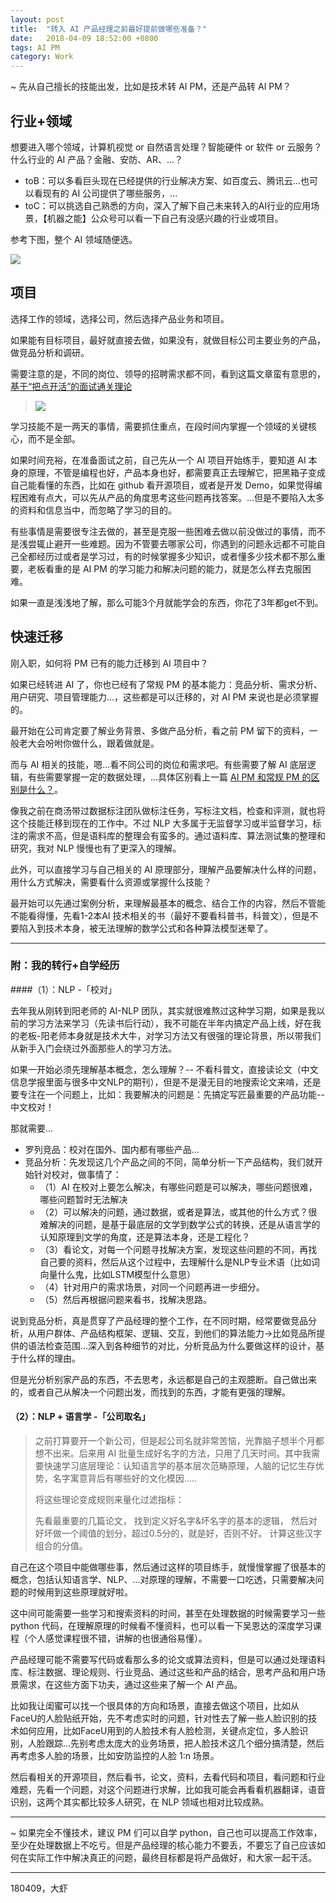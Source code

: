```yaml
---
layout: post
title:  "转入 AI 产品经理之前最好提前做哪些准备？"
date:   2018-04-09 18:52:00 +0800
tags: AI PM
category: Work
---
```


~ 先从自己擅长的技能出发，比如是技术转 AI PM，还是产品转 AI PM？

## 行业+领域

想要进入哪个领域，计算机视觉 or 自然语言处理？智能硬件 or 软件 or 云服务？什么行业的 AI 产品？金融、安防、AR、...？

- toB：可以多看巨头现在已经提供的行业解决方案、如百度云、腾讯云...也可以看现有的 AI 公司提供了哪些服务，...
- toC：可以挑选自己熟悉的方向，深入了解下自己未来转入的AI行业的应用场景，【机器之能】公众号可以看一下自己有没感兴趣的行业或项目。

参考下图，整个 AI 领域随便选。

![](http://ojcp18ifz.bkt.clouddn.com/2018-04-17-AI100.png)

## 项目

选择工作的领域，选择公司，然后选择产品业务和项目。

如果能有目标项目，最好就直接去做，如果没有，就做目标公司主要业务的产品，做竞品分析和调研。

需要注意的是，不同的岗位、领导的招聘需求都不同，看到这篇文章蛮有意思的，[基于“把点开活”的面试通关理论](https://mp.weixin.qq.com/s?__biz=MzIyOTAyOTEyNw==&mid=2649631891&idx=1&sn=e5069d1c3e77ebd781da522ad787fb48&chksm=f05268fbc725e1edc0987f8c94c5e497fd043177f819d0fe00aae3e6bf60423156ada713f83c&mpshare=1&scene=1&srcid=0411XEbDZhF7chwQG50zMtJA&key=52f65e2fc335f0816695259594ca021e3d2476a2cafaa96f3994e7588555cfa65895fc5e48257cb85115b1e2a25142ef955e698982337df732dbd52505ff6ffd2769e5aa3847377e4fb6a6594941e866&ascene=0&uin=OTYyNDg4NjIx&devicetype=iMac+MacBookPro14%2C1+OSX+OSX+10.12.5+build(16F2073)&version=12020810&nettype=WIFI&lang=zh_CN&fontScale=100&pass_ticket=BRibOyqRAz6gRljQC9sbQ9pSXaaPwwqIN7vjp9uDpWetLencjvDMAKSRN%2FIVeI4k)

> ![](http://ojcp18ifz.bkt.clouddn.com/2018-04-17-Snip20180417_705.png)

学习技能不是一两天的事情，需要抓住重点，在段时间内掌握一个领域的关键核心，而不是全部。

如果时间充裕，在准备面试之前，自己先从一个 AI 项目开始练手，要知道 AI 本身的原理，不管是编程也好，产品本身也好，都需要真正去理解它，把黑箱子变成自己能看懂的东西，比如在 github 看开源项目，或者是开发 Demo，如果觉得编程困难有点大，可以先从产品的角度思考这些问题再找答案。...但是不要陷入太多的资料和信息当中，而忽略了学习的目的。

有些事情是需要很专注去做的，甚至是克服一些困难去做以前没做过的事情，而不是浅尝辄止避开一些难题。因为不管要去哪家公司，你遇到的问题永远都不可能自己全都经历过或者是学习过，有的时候掌握多少知识，或者懂多少技术都不那么重要，老板看重的是 AI PM 的学习能力和解决问题的能力，就是怎么样去克服困难。

如果一直是浅浅地了解，那么可能3个月就能学会的东西，你花了3年都get不到。


## 快速迁移

刚入职，如何将 PM 已有的能力迁移到 AI 项目中？


如果已经转进 AI 了，你也已经有了常规 PM 的基本能力：竞品分析、需求分析、用户研究、项目管理能力...，这些都是可以迁移的，对 AI PM 来说也是必须掌握的。

最开始在公司肯定要了解业务背景、多做产品分析，看之前 PM 留下的资料，一般老大会吩咐你做什么，跟着做就是。

而与 AI 相关的技能，嗯...看不同公司的岗位和需求吧。有些需要了解 AI 底层逻辑，有些需要掌握一定的数据处理，...具体区别看上一篇 [AI PM 和常规 PM 的区别是什么？](http://www.ramywu.com/work/2018/04/09/Difference-between-AI-PM-and-PM/)。

像我之前在商汤带过数据标注团队做标注任务，写标注文档，检查和评测，就也将这个技能迁移到现在的工作中。不过 NLP 大多属于无监督学习或半监督学习，标注的需求不高，但是语料库的整理会有蛮多的。通过语料库、算法测试集的整理和研究，我对 NLP 慢慢也有了更深入的理解。

此外，可以直接学习与自己相关的 AI 原理部分，理解产品要解决什么样的问题，用什么方式解决，需要看什么资源或掌握什么技能？

最开始可以先通过案例分析，来理解最基本的概念、结合工作的内容，然后不管能不能看得懂，先看1-2本AI 技术相关的书（最好不要看科普书，科普文），但是不要陷入到技术本身，被无法理解的数学公式和各种算法模型迷晕了。

---

### 附：我的转行+自学经历

####（1）：NLP -「校对」

去年我从刚转到阳老师的 AI-NLP 团队，其实就很难熬过这种学习期，如果是我以前的学习方法来学习（先读书后行动），我不可能在半年内搞定产品上线，好在我的老板-阳老师本身就是技术大牛，对学习方法又有很强的理论背景，所以带我们从新手入门会绕过外面那些人的学习方法。

如果一开始必须先理解基本概念，怎么理解？-- 不看科普文，直接读论文（中文信息学报里面与很多中文NLP的期刊），但是不是漫无目的地搜索论文来啃，还是要专注在一个问题上，比如：我要解决的问题是：先搞定写匠最重要的产品功能--中文校对！

那就需要...

- 罗列竞品：校对在国外、国内都有哪些产品...
- 竞品分析：先发现这几个产品之间的不同，简单分析一下产品结构，我们就开始针对校对，做事情了：
    - （1）AI 在校对上要怎么解决，有哪些问题是可以解决，哪些问题很难，哪些问题暂时无法解决
    - （2）可以解决的问题，通过数据，或者是算法，或其他的什么方式？很难解决的问题，是基于最底层的文学到数学公式的转换，还是从语言学的认知原理到文学的角度，还是算法本身，还是工程化？
    - （3）看论文，对每一个问题寻找解决方案，发现这些问题的不同，再找自己要的资料，然后从这个过程中，去理解什么是NLP专业术语（比如词向量什么鬼，比如LSTM模型什么意思）
    - （4）针对用户的需求场景，对同一个问题再进一步细分。
    - （5）然后再根据问题来看书，找解决思路。

说到竞品分析，真是贯穿了产品经理的整个工作，在不同时期，经常要做竞品分析，从用户群体、产品结构框架、逻辑、交互，到他们的算法能力->比如竞品所提供的语法检查范围...深入到各种细节的对比，分析竞品为什么要做这样的设计，基于什么样的理由。


但是光分析别家产品的东西，不去思考，永远都是自己的主观臆断。自己做出来的，或者自己从解决一个问题出发，而找到的东西，才能有更强的理解。

#### （2）：NLP + 语言学 -「公司取名」

> 之前打算要开一个新公司，但是起公司名就非常苦恼，光靠脑子想半个月都想不出来。后来用 AI 批量生成好名字的方法，只用了几天时间。其中我需要快速学习底层理论：认知语言学的基本层次范畴原理，人脑的记忆生存优势，名字寓意背后有哪些好的文化模因.....
> 
> 将这些理论变成规则来量化过滤指标：
> 
> 先看最重要的几篇论文，
> 找到定义好名字&坏名字的基本的逻辑，
> 然后对好坏做一个阈值的划分，超过0.5分的，就是好，否则不好。
> 计算这些汉字组合的分值。


自己在这个项目中能做哪些事，然后通过这样的项目练手，就慢慢掌握了很基本的概念，包括认知语言学、NLP、...对原理的理解，不需要一口吃透，只需要解决问题的时候用到这些原理就好啦。

这中间可能需要一些学习和搜索资料的时间，甚至在处理数据的时候需要学习一些 python 代码，在理解原理的时候看不懂资料，也可以看一下吴恩达的深度学习课程（个人感觉课程很不错，讲解的也很通俗易懂）。

产品经理可能不需要写代码或看那么多的论文或算法资料，但是可以通过处理语料库、标注数据、理论规则、行业竞品、通过这些和产品的结合，思考产品和用户场景需求，在这些方面下功夫，通过这些来了解一个 AI 产品。


比如我让闺蜜可以找一个很具体的方向和场景，直接去做这个项目，比如从FaceU的人脸贴纸开始，先不考虑实时的问题，针对性去了解一些人脸识别的技术如何应用，比如FaceU用到的人脸技术有人脸检测，关键点定位，多人脸识别，人脸跟踪...先别考虑太庞大的业务场景，把人脸技术这几个细分搞清楚，然后再考虑多人脸的场景，比如安防监控的人脸 1:n 场景。

然后看相关的开源项目，然后看书，论文，资料，去看代码和项目，看问题和行业难题，先看一个问题，对这个问题进行求解，比如我可能会再看看机器翻译，语音识别，这两个其实都比较多人研究，在 NLP 领域也相对比较成熟。

---

~ 如果完全不懂技术，建议 PM 们可以自学 python，自己也可以提高工作效率，至少在处理数据上不吃亏。但是产品经理的核心能力不要丢，不要忘了自己应该如何在实际工作中解决真正的问题，最终目标都是将产品做好，和大家一起干活。

---

180409，大虾